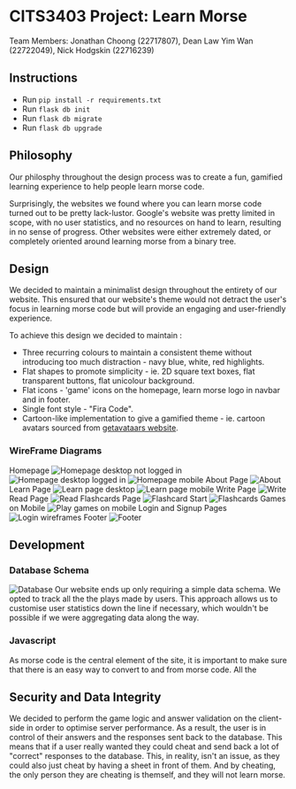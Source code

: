 # CITS3403 Project: Learn Morse
Team Members: Jonathan Choong (22717807), Dean Law Yim Wan (22722049), Nick Hodgskin (22716239)

## Instructions
- Run `pip install -r requirements.txt`
- Run `flask db init`
- Run `flask db migrate`
- Run `flask db upgrade`

## Philosophy
Our philosphy throughout the design process was to create a fun, gamified learning experience to help people learn morse code.

Surprisingly, the websites we found where you can learn morse code turned out to be pretty lack-lustor. Google's website was pretty limited in scope, with no user statistics, and no resources on hand to learn, resulting in no sense of progress. Other websites were either extremely dated, or completely oriented around learning morse from a binary tree.
## Design
We decided to maintain a minimalist design throughout the entirety of our website. This ensured that our website's theme would not detract the user's focus in learning morse code but will provide an engaging and user-friendly experience. 

To achieve this design we decided to maintain :
- Three recurring colours to maintain a consistent theme without introducing too much distraction - navy blue, white, red highlights.
- Flat shapes to promote simplicity - ie. 2D square text boxes, flat transparent buttons, flat unicolour background. 
- Flat icons - 'game' icons on the homepage, learn morse logo in navbar and in footer. 
- Single font style - "Fira Code".
- Cartoon-like implementation to give a gamified theme - ie. cartoon avatars sourced from <a href="https://getavataaars.com/?accessoriesType=Wayfarers&avatarStyle=Transparent&clotheColor=Black&clotheType=CollarSweater&eyeType=Surprised&eyebrowType=RaisedExcited&facialHairColor=Red&facialHairType=Blank&graphicType=Bear&hairColor=Blonde&hatColor=Pink&mouthType=Sad&skinColor=Pale&topType=WinterHat1.">getavataars website</a>. 
### WireFrame Diagrams
Homepage
![Homepage desktop not logged in](readMeImages/homepage-desk-nolog.png)
![Homepage desktop logged in](readMeImages/homepage-desk-logged.png)
![Homepage mobile](readMeImages/homepage-mob.png)
About Page
![About](readMeImages/about.png)
Learn Page
![Learn page desktop](readMeImages/learn-desk.png)
![Learn page mobile](readMeImages/learn-mob.png)
Write Page
![Write](readMeImages/write.jpg)
Read Page
![Read](readMeImages/read.jpg)
Flashcards Page
![Flashcard Start](readMeImages/flash-start.jpg)
![Flashcards](readMeImages/flash.jpg)
Games on Mobile
![Play games on mobile](readMeImages/play-mobile.jpg)
Login and Signup Pages
![Login wireframes](readMeImages/loginwire.png)
Footer
![Footer](readMeImages/footer.png)

## Development
### Database Schema
![Database](readMeImages/database.png)
Our website ends up only requiring a simple data schema. We opted to track all the the plays made by users. This approach allows us to customise user statistics down the line if necessary, which wouldn't be possible if we were aggregating data along the way.

### Javascript
As morse code is the central element of the site, it is important to make sure that there is an easy way to convert to and from morse code.
All the 

## Security and Data Integrity
We decided to perform the game logic and answer validation on the client-side in order to optimise server performance. As a result, the user is in control of their answers and the responses sent back to the database. This means that if a user really wanted they could cheat and send back a lot of "correct" responses to the database. This, in reality, isn't an issue, as they could also just cheat by having a sheet in front of them. And by cheating, the only person they are cheating is themself, and they will not learn morse. 
